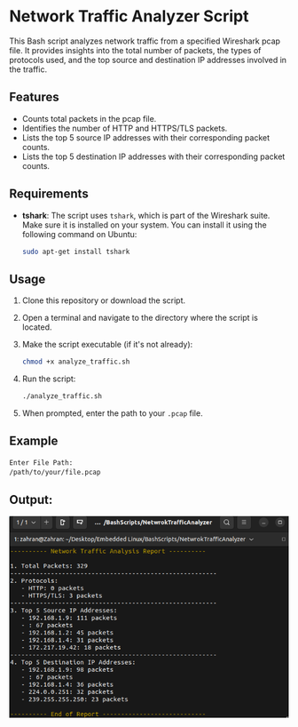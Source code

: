 

# Network Traffic Analyzer Script

This Bash script analyzes network traffic from a specified Wireshark pcap file. It provides insights into the total number of packets, the types of protocols used, and the top source and destination IP addresses involved in the traffic.

## Features

- Counts total packets in the pcap file.
- Identifies the number of HTTP and HTTPS/TLS packets.
- Lists the top 5 source IP addresses with their corresponding packet counts.
- Lists the top 5 destination IP addresses with their corresponding packet counts.

## Requirements

- **tshark**: The script uses `tshark`, which is part of the Wireshark suite. Make sure it is installed on your system. You can install it using the following command on Ubuntu:

  ```bash
  sudo apt-get install tshark
  ```

## Usage

1. Clone this repository or download the script.
2. Open a terminal and navigate to the directory where the script is located.
3. Make the script executable (if it's not already):

   ```bash
   chmod +x analyze_traffic.sh
   ```

4. Run the script:

   ```bash
   ./analyze_traffic.sh
   ```

5. When prompted, enter the path to your `.pcap` file.

## Example

```bash
Enter File Path:
/path/to/your/file.pcap
```

## Output:
![alt text](./network_analyzer.png)

